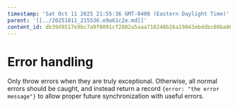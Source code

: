 ```yaml
---
timestamp: 'Sat Oct 11 2025 21:55:36 GMT-0400 (Eastern Daylight Time)'
parent: '[[../20251011_215536.e9a61c2e.md]]'
content_id: db39d9517e9bc7a9f0091cf2802a5aaa710248b26a19043ebddbc00ba067bc70
---
```


# Error handling

Only throw errors when they are truly exceptional. Otherwise, all normal errors should be caught, and instead return a record `{error: "the error message"}` to allow proper future synchronization with useful errors.
